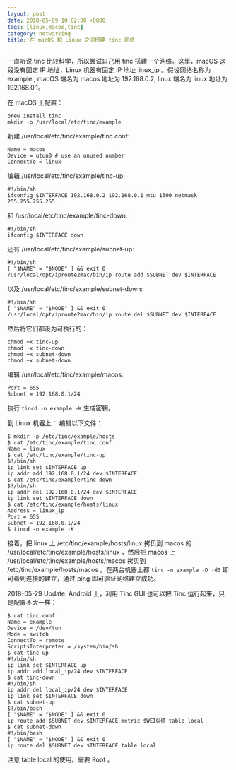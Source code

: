```yaml
---
layout: post
date: 2018-05-09 10:02:00 +0800
tags: [linux,macos,tinc]
category: networking
title: 在 macOS 和 Linux 之间搭建 tinc 网络
---
```


一直听说 tinc 比较科学，所以尝试自己用 tinc 搭建一个网络。这里，macOS 这段没有固定 IP 地址，Linux 机器有固定 IP 地址 linux_ip 。假设网络名称为 example , macOS 端名为 macos 地址为 192.168.0.2, linux 端名为 linux 地址为 192.168.0.1。

在 macOS 上配置：
```shell
brew install tinc
mkdir -p /usr/local/etc/tinc/example
```

新建 /usr/local/etc/tinc/example/tinc.conf:
```
Name = macos
Device = utun0 # use an unused number
ConnectTo = linux
```

编辑 /usr/local/etc/tinc/example/tinc-up:
```
#!/bin/sh
ifconfig $INTERFACE 192.168.0.2 192.168.0.1 mtu 1500 netmask 255.255.255.255
```

和 /usr/local/etc/tinc/example/tinc-down:
```
#!/bin/sh
ifconfig $INTERFACE down
```

还有 /usr/local/etc/tinc/example/subnet-up:
```
#!/bin/sh
[ "$NAME" = "$NODE" ] && exit 0
/usr/local/opt/iproute2mac/bin/ip route add $SUBNET dev $INTERFACE
```

以及 /usr/local/etc/tinc/example/subnet-down:
```
#!/bin/sh
[ "$NAME" = "$NODE" ] && exit 0
/usr/local/opt/iproute2mac/bin/ip route del $SUBNET dev $INTERFACE
```

然后将它们都设为可执行的：
```
chmod +x tinc-up
chmod +x tinc-down
chmod +x subnet-down
chmod +x subnet-down
```

编辑 /usr/local/etc/tinc/example/macos:
```
Port = 655
Subnet = 192.168.0.1/24
```

执行 `tincd -n example -K` 生成密钥。

到 Linux 机器上：
编辑以下文件：
```shell
$ mkdir -p /etc/tinc/example/hosts
$ cat /etc/tinc/example/tinc.conf
Name = linux
$ cat /etc/tinc/example/tinc-up
$!/bin/sh
ip link set $INTERFACE up
ip addr add 192.168.0.1/24 dev $INTERFACE
$ cat /etc/tinc/example/tinc-down
$!/bin/sh
ip addr del 192.168.0.1/24 dev $INTERFACE
ip link set $INTERFACE down
$ cat /etc/tinc/example/hosts/linux
Address = linux_ip
Port = 655
Subnet = 192.168.0.1/24
$ tincd -n example -K
```

接着，把 linux 上 /etc/tinc/example/hosts/linux 拷贝到 macos 的 /usr/local/etc/tinc/example/hosts/linux ，然后把 macos 上 /usr/local/etc/tinc/example/hosts/macos 拷贝到 /etc/tinc/example/hosts/macos 。在两台机器上都 `tinc -n example -D -d3` 即可看到连接的建立，通过 ping 即可验证网络建立成功。

2018-05-29 Update: Android 上，利用 Tinc GUI 也可以把 Tinc 运行起来，只是配置不大一样：

```shell
$ cat tinc.conf
Name = example
Device = /dev/tun
Mode = switch
ConnectTo = remote
ScriptsInterpreter = /system/bin/sh
$ cat tinc-up
#!/bin/sh
ip link set $INTERFACE up
ip addr add local_ip/24 dev $INTERFACE
$ cat tinc-down
#!/bin/sh
ip addr del local_ip/24 dev $INTERFACE
ip link set $INTERFACE down
$ cat subnet-up
$!/bin/bash
[ "$NAME" = "$NODE" ] && exit 0
ip route add $SUBNET dev $INTERFACE metric $WEIGHT table local
$ cat subnet-down
#!/bin/bash
[ "$NAME" = "$NODE" ] && exit 0
ip route del $SUBNET dev $INTERFACE table local
```

注意 table local 的使用。需要 Root 。
